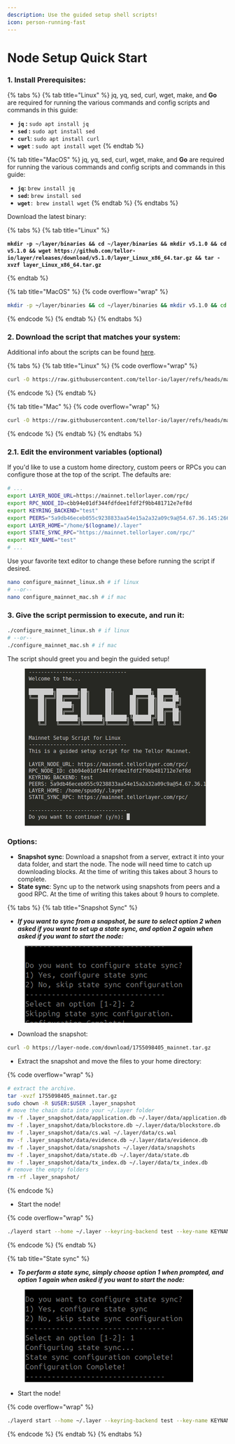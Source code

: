 ```yaml
---
description: Use the guided setup shell scripts!
icon: person-running-fast
---
```


# Node Setup Quick Start

### 1. Install Prerequisites:

{% tabs %}
{% tab title="Linux" %}
jq, yq, sed, curl, wget, make, and **Go** are required for running the various commands and config scripts and commands in this guide:&#x20;

* **`jq` :** `sudo apt install jq`
* **`sed` :** `sudo apt install sed`
* **`curl`**: `sudo apt install curl`
* **`wget`** : `sudo apt install wget`
{% endtab %}

{% tab title="MacOS" %}
jq, yq, sed, curl, wget, make, and **Go** are required for running the various commands and config scripts and commands in this guide:&#x20;

* **`jq`:** `brew install jq`
* **`sed`:** `brew install sed`
* **`wget`**`: brew install wget` &#x20;
{% endtab %}
{% endtabs %}

Download the latest binary:

{% tabs %}
{% tab title="Linux" %}
<pre class="language-sh" data-overflow="wrap"><code class="lang-sh"><strong>mkdir -p ~/layer/binaries &#x26;&#x26; cd ~/layer/binaries &#x26;&#x26; mkdir v5.1.0 &#x26;&#x26; cd v5.1.0 &#x26;&#x26; wget https://github.com/tellor-io/layer/releases/download/v5.1.0/layer_Linux_x86_64.tar.gz &#x26;&#x26; tar -xvzf layer_Linux_x86_64.tar.gz
</strong></code></pre>
{% endtab %}

{% tab title="MacOS" %}
{% code overflow="wrap" %}
```sh
mkdir -p ~/layer/binaries && cd ~/layer/binaries && mkdir v5.1.0 && cd v5.1.0 && wget https://github.com/tellor-io/layer/releases/download/v5.1.0/layer_Darwin_arm64.tar.gz && tar -xvzf layer_Darwin_arm64.tar.gz
```
{% endcode %}
{% endtab %}
{% endtabs %}

### 2. Download the script that matches your system:

Additional info about the scripts can be found [here](https://github.com/tellor-io/layer/tree/main/scripts/setup).

{% tabs %}
{% tab title="Linux" %}
{% code overflow="wrap" %}
```sh
curl -O https://raw.githubusercontent.com/tellor-io/layer/refs/heads/main/scripts/setup/initial_config/configure_mainnet_linux.sh && chmod +x configure_mainnet_linux.sh
```
{% endcode %}
{% endtab %}

{% tab title="Mac" %}
{% code overflow="wrap" %}
```sh
curl -O https://raw.githubusercontent.com/tellor-io/layer/refs/heads/main/scripts/setup/initial_config/configure_mainnet_mac.sh && chmod +x configure_mainnet_mac.sh
```
{% endcode %}
{% endtab %}
{% endtabs %}

### 2.1. Edit the environment variables (optional)

If you'd like to use a custom home directory, custom peers or RPCs you can configure those at the top of the script. The defaults are:

```sh
# ...
export LAYER_NODE_URL=https://mainnet.tellorlayer.com/rpc/
export RPC_NODE_ID=cbb94e01df344fdfdee1fdf2f9bb481712e7ef8d
export KEYRING_BACKEND="test"
export PEERS="5a9db46eceb055c9238833aa54e15a2a32a09c9a@54.67.36.145:26656,f2644778a8a2ca3b55ec65f1b7799d32d4a7098e@54.149.160.93:26656,2904aa32501548e127d3198c8f5181fb4d67bbe6@18.116.23.104:26656"
export LAYER_HOME="/home/$(logname)/.layer"
export STATE_SYNC_RPC="https://mainnet.tellorlayer.com/rpc/"
export KEY_NAME="test"
# ...
```

Use your favorite text editor to change these before running the script if desired.

```sh
nano configure_mainnet_linux.sh # if linux
# --or--
nano configure_mainnet_mac.sh # if mac
```

### 3. Give the script permission to execute, and run it:

```sh
./configure_mainnet_linux.sh # if linux
# --or--
./configure_mainnet_mac.sh # if mac
```

The script should greet you and begin the guided setup!

<figure><img src="../.gitbook/assets/Screenshot From 2025-07-31 09-41-00.png" alt=""><figcaption></figcaption></figure>

### Options:

* **Snapshot sync**: Download a snapshot from a server, extract it into your data folder, and start the node. The node will need time to catch up downloading blocks. At the time of writing this takes about 3 hours to complete.
* **State sync**: Sync up to the network using snapshots from peers and a good RPC. At the time of writing this takes about 9 hours to complete.

{% tabs %}
{% tab title="Snapshot Sync" %}
- _**If you want to sync from a snapshot, be sure to select option 2 when asked if you want to set up a state sync, and option 2 again when asked if you want to start the node:**_

<figure><img src="../.gitbook/assets/Screenshot From 2025-08-06 21-32-28.png" alt=""><figcaption></figcaption></figure>

* Download the snapshot:

```sh
curl -O https://layer-node.com/download/1755098405_mainnet.tar.gz
```

* Extract the snapshot and move the files to your home directory:

{% code overflow="wrap" %}
```sh
# extract the archive.
tar -xvzf 1755098405_mainnet.tar.gz
sudo chown -R $USER:$USER .layer_snapshot
# move the chain data into your ~/.layer folder
mv -f .layer_snapshot/data/application.db ~/.layer/data/application.db
mv -f .layer_snapshot/data/blockstore.db ~/.layer/data/blockstore.db
mv -f .layer_snapshot/data/cs.wal ~/.layer/data/cs.wal
mv -f .layer_snapshot/data/evidence.db ~/.layer/data/evidence.db
mv -f .layer_snapshot/data/snapshots ~/.layer/data/snapshots
mv -f .layer_snapshot/data/state.db ~/.layer/data/state.db
mv -f .layer_snapshot/data/tx_index.db ~/.layer/data/tx_index.db
# remove the empty folders
rm -rf .layer_snapshot/
```
{% endcode %}

* Start the node!

{% code overflow="wrap" %}
```sh
./layerd start --home ~/.layer --keyring-backend test --key-name KEYNAME --api.enable --api.swagger
```
{% endcode %}
{% endtab %}

{% tab title="State sync" %}
* _**To perform a state sync, simply choose option 1 when prompted, and option 1 again when asked if you want to start the node:**_

<figure><img src="../.gitbook/assets/Screenshot From 2025-08-06 21-30-24.png" alt=""><figcaption></figcaption></figure>

* Start the node!

{% code overflow="wrap" %}
```sh
./layerd start --home ~/.layer --keyring-backend test --key-name KEYNAME --api.enable --api.swagger
```
{% endcode %}
{% endtab %}
{% endtabs %}
